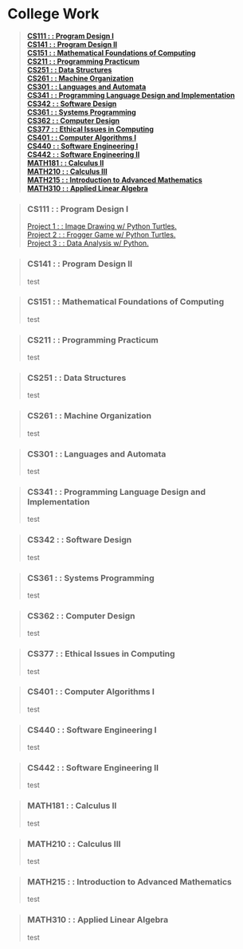 # College Work
> [**CS111 : : Program Design I**](#cs111---program-design-i)   
> [**CS141 : : Program Design II**](#cs141---program-design-ii)  
> [**CS151 : : Mathematical Foundations of Computing**](#cs151---mathematical-foundations-of-computing)  
> [**CS211 : : Programming Practicum**](#cs211---programming-practicum)  
> [**CS251 : : Data Structures**](#cs251---data-structures)  
> [**CS261 : : Machine Organization**](#cs261---machine-organization)  
> [**CS301 : : Languages and Automata**](#cs301---languages-and-automata)  
> [**CS341 : : Programming Language Design and Implementation**](#cs341---programming-language-design-and-implementation)  
> [**CS342 : : Software Design**](#cs342---software-design)  
> [**CS361 : : Systems Programming**](#cs361---systems-programming)  
> [**CS362 : : Computer Design**](#cs362---computer-design)  
> [**CS377 : : Ethical Issues in Computing**](#cs377---ethical-issues-in-computing)  
> [**CS401 : : Computer Algorithms I**](#cs401---computer-algorithms-i)  
> [**CS440 : : Software Engineering I**](#cs440---software-engineering-i)  
> [**CS442 : : Software Engineering II**](#cs442---software-engineering-ii)  
> [**MATH181 : : Calculus II**](#math181---calculus-ii)  
> [**MATH210 : : Calculus III**](#math210---calculus-iii)  
> [**MATH215 : : Introduction to Advanced Mathematics**](#math215---introduction-to-advanced-mathematics)  
> [**MATH310 : : Applied Linear Algebra**](#math310---applied-linear-algebra)  

> ### CS111 : : Program Design I
> [Project 1 : : Image Drawing w/ Python Turtles.](https://github.com/typeRYOON/College-Work/tree/main/CS111/Project-1)  
> [Project 2 : : Frogger Game w/ Python Turtles.](https://github.com/typeRYOON/College-Work/tree/main/CS111/Project-2)  
> [Project 3 : : Data Analysis w/ Python.](https://github.com/typeRYOON/College-Work/tree/main/CS111/Project-3)

> ### CS141 : : Program Design II
> test

> ### CS151 : : Mathematical Foundations of Computing
> test

> ### CS211 : : Programming Practicum
> test

> ### CS251 : : Data Structures
> test

> ### CS261 : : Machine Organization
> test

> ### CS301 : : Languages and Automata
> test

> ### CS341 : : Programming Language Design and Implementation
> test

> ### CS342 : : Software Design
> test

> ### CS361 : : Systems Programming
> test

> ### CS362 : : Computer Design
> test

> ### CS377 : : Ethical Issues in Computing
> test

> ### CS401 : : Computer Algorithms I
> test

> ### CS440 : : Software Engineering I
> test

> ### CS442 : : Software Engineering II
> test

> ### MATH181 : : Calculus II
> test

> ### MATH210 : : Calculus III
> test

> ### MATH215 : : Introduction to Advanced Mathematics
> test

> ### MATH310 : : Applied Linear Algebra
> test
